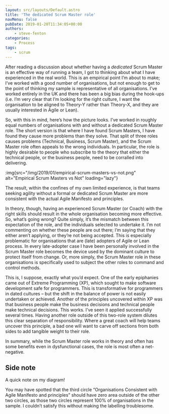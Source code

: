 ```yaml
---
layout: src/layouts/Default.astro
title: 'The dedicated Scrum Master role'
navMenu: false
pubDate: 2019-01-20T11:34:05+00:00
authors:
    - steve-fenton
categories:
    - Process
tags:
    - scrum
---
```


After reading a discussion about whether having a *dedicated* Scrum Master is an effective way of running a team, I got to thinking about what I have experienced in the real world. This is an empirical point I’m about to make; I’ve worked with a good number of organisations, but not enough to get to the point of thinking my sample is representative of all organisations. I’ve worked entirely in the UK and there has been a big bias during the hook-ups (i.e. I’m very clear that I’m looking for the right culture, I want the organisation to be aligned to Theory-Y rather than Theory-X, and they are usually interested in Agile or Lean).

So, with this in mind, here’s how the picture looks. I’ve worked in roughly equal numbers of organisations with and without a dedicated Scrum Master role. The short version is that where I have found Scrum Masters, I have found they cause more problems than they solve. That split of three roles causes problems (Technical, Business, Scrum Master), and the Scrum Master role often appeals to the wrong individuals. In particular, the role is highly desirable to people who subscribe to the theory that either the technical people, or the business people, need to be corralled into delivering.

:img{src="/img/2019/01/empirical-scrum-masters-vs-not.png" alt="Empirical Scrum Masters vs Not" loading="lazy"}

The result, within the confines of my own limited experience, is that teams seeking agility without a formal or dedicated Scrum Master are more consistent with the actual Agile Manifesto and principles.

In theory, though, having an experienced Scrum Master (or Coach) with the right skills should result in the whole organisation becoming more effective. So, what’s going wrong? Quite simply, it’s the mismatch between this expectation of the role, and the individuals selected to undertake it. I’m not commenting on whether these people are out there; I’m saying that they either aren’t applying, or they’re not being accepted. This is especially problematic for organisations that are (late) adopters of Agile or Lean process. In every late-adopter case I have been personally involved in the Scrum Master role becomes the device used by the dominant culture to protect itself from change. Or, more simply, the Scrum Master role in these organisations is specifically used to subject the other roles to command and control methods.

This is, I suppose, exactly what you’d expect. One of the early epiphanies came out of Extreme Programming (XP), which sought to make software development safe for programmers. This is transformative for programmers in dated cultures – but the shift in the balance of power is not easily undertaken or achieved. Another of the principles uncovered within XP was that business people make the business decisions and technical people make technical decisions. This works. I’ve seen it applied successfully several times. Having another role outside of this two-role system dilutes this clear separation of responsibility. Where a great coach will help teams uncover this principle, a bad one will want to carve off sections from both sides to add tangible weight to their role.

In summary, while the Scrum Master role works in theory and often has some benefits even in dysfunctional cases, the role is most often a net-negative.

## Side note

A quick note on my diagram!

You may have spotted that the third circle “Organisations Consistent with Agile Manifesto and principles” should have zero area outside of the other two circles, as those two circles represent 100% of organisations in the sample. I couldn’t satisfy this without making the labelling troublesome.